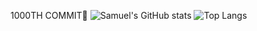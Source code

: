 1000TH COMMIT🥳 
![Samuel's GitHub stats](https://github-readme-stats.vercel.app/api?username=Jeve-Stobs&show_icons=true&theme=tokyonight)
![Top Langs](https://github-readme-stats.vercel.app/api/top-langs/?username=Jeve-Stobs&layout=compact&langs_count=5)
